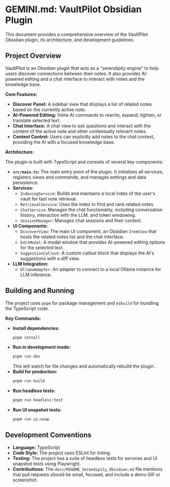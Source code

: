 # GEMINI.md: VaultPilot Obsidian Plugin

This document provides a comprehensive overview of the VaultPilot Obsidian plugin, its architecture, and development guidelines.

## Project Overview

VaultPilot is an Obsidian plugin that acts as a "serendipity engine" to help users discover connections between their notes. It also provides AI-powered editing and a chat interface to interact with notes and the knowledge base.

**Core Features:**

*   **Discover Panel:** A sidebar view that displays a list of related notes based on the currently active note.
*   **AI-Powered Editing:** Inline AI commands to rewrite, expand, tighten, or translate selected text.
*   **Chat Interface:** A chat view to ask questions and interact with the content of the active note and other contextually relevant notes.
*   **Context Control:** Users can explicitly add notes to the chat context, providing the AI with a focused knowledge base.

**Architecture:**

The plugin is built with TypeScript and consists of several key components:

*   **`src/main.ts`:** The main entry point of the plugin. It initializes all services, registers views and commands, and manages settings and data persistence.
*   **Services:**
    *   `IndexingService`: Builds and maintains a local index of the user's vault for fast note retrieval.
    *   `RetrievalService`: Uses the index to find and rank related notes.
    *   `ChatService`: Manages the chat functionality, including conversation history, interaction with the LLM, and token windowing.
    *   `SessionManager`: Manages chat sessions and their context.
*   **UI Components:**
    *   `DiscoverView`: The main UI component, an Obsidian `ItemView` that hosts the related notes list and the chat interface.
    *   `EditModal`: A modal window that provides AI-powered editing options for the selected text.
    *   `SuggestionCallout`: A custom callout block that displays the AI's suggestions with a diff view.
*   **LLM Integration:**
    *   `OllamaAdapter`: An adapter to connect to a local Ollama instance for LLM inference.

## Building and Running

The project uses `pnpm` for package management and `esbuild` for bundling the TypeScript code.

**Key Commands:**

*   **Install dependencies:**
    ```bash
    pnpm install
    ```
*   **Run in development mode:**
    ```bash
    pnpm run dev
    ```
    This will watch for file changes and automatically rebuild the plugin.
*   **Build for production:**
    ```bash
    pnpm run build
    ```
*   **Run headless tests:**
    ```bash
    pnpm run headless:test
    ```
*   **Run UI snapshot tests:**
    ```bash
    pnpm run ui:snap
    ```

## Development Conventions

*   **Language:** TypeScript
*   **Code Style:** The project uses ESLint for linting.
*   **Testing:** The project has a suite of headless tests for services and UI snapshot tests using Playwright.
*   **Contributions:** The `docs/README_Serendipity_Obsidian.md` file mentions that pull requests should be small, focused, and include a demo GIF or screenshot.
